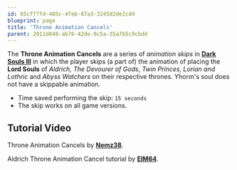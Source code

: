 ```yaml
---
id: b5cff7fd-405c-4feb-87a3-3245d2de2cd4
blueprint: page
title: 'Throne Animation Cancels'
parent: 2011d048-ab76-42de-9c5a-35a765c9cbdd
---
```

The **Throne Animation Cancels** are a series of _animation skips_ in **[Dark Souls III](/darksouls3)** in which the player skips (a part of) the animation of placing the **Lord Souls** of _Aldrich, The Devourer of Gods_, _Twin Princes, Lorian and Lothric_ and _Abyss Watchers_ on their respective thrones. Yhorm's soul does not have a skippable animation.

- Time saved performing the skip: `15 seconds`
- The skip works on all game versions.

## Tutorial Video

Throne Animation Cancels by **[Nemz38](//youtube.com/channel/UCMelEa1ejNbyR2f1zzvyqcw)**.

Aldrich Throne Animation Cancel tutorial by **[EIM64](//youtube.com/user/IEIM64I)**.
